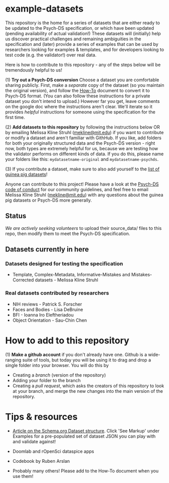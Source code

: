 # example-datasets

This repository is the home for a series of datasets that are either ready to be updated to the Psych-DS specification, or which have been updated (pending availability of actual validation!) These datasets will (initially) help us discover practical challenges and remaining ambiguities in the specification and (later) provide a series of examples that can be used by researchers looking for examples & templates, and for developers looking to test code (e.g. the validator!) over real data.

Here is how to contribute to this repository - any of the steps below will be tremendously helpful to us!

(1) **Try out a Psych-DS conversion** Choose a dataset you are comfortable sharing publicly. First, make a *separate* copy of the dataset (so you maintain the original version), and follow the [How-To](https://docs.google.com/document/d/1k3ZzAF8vrJeIcMN3q5g_l7WJtoybokvq5ueYVH0dcC8/edit?usp=sharing) document to convert it to Psych-DS format. (You can also follow these instructions for a private dataset you don't intend to upload.) However far you get, leave comments on the google doc where the instructions aren't clear. We'll iterate so it provides *helpful* instructions for someone using the specification for the first time. 

(2) **Add datasets to this repository** by following the instructions below OR by emailing Melissa Kline Struhl (mekline@mit.edu) if you want to contribute or modify a dataset and aren't familiar with GithHub. If you like, add folders for both your originally structured data and the Psych-DS version - right now, both types are extremely helpful for us, because we are testing how the validator performs on different kinds of data. If you do this, please name your folders like this: `mydatasetname-original` and `mydatasetname-psychds`.

(3) If you contribute a dataset, make sure to also add yourself to the [list of guinea pig datasets](https://docs.google.com/spreadsheets/d/1QcfJqGPyBkdO0n4rCcye-Nfb3XWRYETOF3NMbwwPyJ4/edit?usp=sharing)!

Anyone can contribute to this project! Please have a look at the [Psych-DS code of conduct](https://github.com/psych-ds/psych-DS/blob/master/CODE_OF_CONDUCT.md) for our community guidelines, and feel free to email Melissa Kline Struhl (mekline@mit.edu) with any questions about the guinea pig datasets or Psych-DS more generally.  

## Status

*We are actively seeking volunteers* to upload their source_data/ files to this repo, then modify them to meet the Psych-DS specification. 

## Datasets currently in here

### Datasets designed for testing the specification

* Template, Complex-Metadata, Informative-Mistakes and Mistakes-Corrected datasets - Melissa Kline Struhl
  
### Real datasets contributed by researchers

* NIH reviews - Patrick S. Forscher
* Faces and Bodies - Lisa DeBruine
* BFI - Ioanna Iro Eleftheriadou
* Object Orientation - Sau-Chin Chen

# How to add to this repository

(1) **Make a github account** if you don't already have one. Github is a wide-ranging suite of tools, but today you will be using it to drag and drop a single folder into your browser.  You will do this by

- Creating a *branch* (version of the repository)
- Adding your folder to the branch
- Creating a *pull request*, which asks the creators of this repository to look at your branch, and merge the new changes into the main version of the repository. 


# Tips & resources

* [Article on the Schema.org Dataset structure](https://developers.google.com/search/docs/data-types/dataset). Click 'See Markup' under Examples for a pre-populated set of dataset JSON you can play with and validate against!

* Doomlab and rOpenSci dataspice apps

* Codebook by Ruben Arslan

* Probably many others! Please add to the How-To document when you use them!


